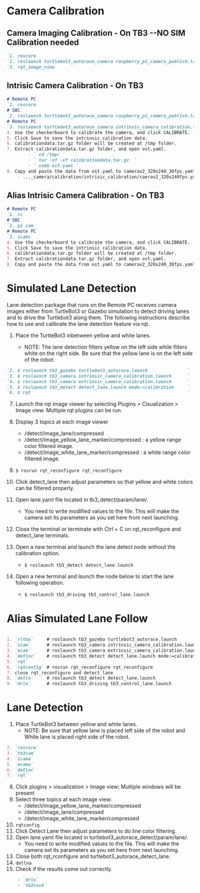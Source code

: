 # Camera Calibration

## Camera Imaging Calibration - On TB3 --NO SIM Calibration needed
```markdown
`1. roscore                                                                     `
`2. roslaunch turtlebot3_autorace_camera raspberry_pi_camera_publish.launch     `
`3. rqt_image_view                                                              `
```

## Intrisic Camera Calibration - On TB3
```markdown
# Remote PC
`1. roscore                                                                                     `
# SBC                                                                             
`2. roslaunch turtlebot3_autorace_camera raspberry_pi_camera_publish.launch                     `
# Remote PC
`3. roslaunch turtlebot3_autorace_camera intrinsic_camera_calibration.launch mode:=calibration  `
4. Use the checkerboard to calibrate the camera, and click CALIBRATE.
5. Click Save to save the intrinsic calibration data.
6. calibrationdata.tar.gz folder will be created at /tmp folder.
7. Extract calibrationdata.tar.gz folder, and open ost.yaml.
        - ` cd /tmp/ `
        - ` tar -xf -xf calibrationdata.tar.gz  `
        - ` code ost.yaml `
8. Copy and paste the data from ost.yaml to camerav2_320x240_30fps.yaml.
    - ..._camera/calibration/intrisic_calibration/caerav2_320x240fps.yaml

```
## Alias Intrisic Camera Calibration - On TB3
```markdown
# Remote PC
`1. rc                                                                                          `
# SBC                                                                                     
`2. pi cam                                                                                      `
# Remote PC
`3. icamc                                                                                       `
4. Use the checkerboard to calibrate the camera, and click CALIBRATE.
5. Click Save to save the intrinsic calibration data.
6. calibrationdata.tar.gz folder will be created at /tmp folder.
7. Extract calibrationdata.tar.gz folder, and open ost.yaml.
8. Copy and paste the data from ost.yaml to camerav2_320x240_30fps.yaml.

```





# Simulated Lane Detection

Lane detection package that runs on the Remote PC receives camera images either from TurtleBot3 or Gazebo simulation to detect driving lanes and to drive the Turtlebot3 along them.
The following instructions describe how to use and calibrate the lane detection feature via rqt.

1. Place the TurtleBot3 inbetween yellow and white lanes.

    - NOTE: The lane detection filters yellow on the left side while filters white on the right side. Be sure that the yellow lane is on the left side of the robot.

```markdown
`2. $ roslaunch tb3_gazebo turtlebot3_autorace.launch               `
`3. $ roslaunch tb3_camera intrinsic_camera_calibration.launch      `
`4. $ roslaunch tb3_camera extrinsic_camera_calibration.launch      `
`5. $ roslaunch tb3_detect detect_lane.launch mode:=calibration     `
`6. $ rqt                                                           `
```
7. Launch the rqt image viewer by selecting Plugins > Cisualization > Image view.
Multiple rqt plugins can be run.
8. Display 3 topics at each image viewer
    - /detect/image_lane/compressed
    - /detect/image_yellow_lane_marker/compressed : a yellow range color filtered image.
    - /detect/image_white_lane_marker/compressed : a white range color filtered image.

9. `$ rosrun rqt_reconfigure rqt_reconfigure`
10. Click detect_lane then adjust parameters so that yellow and white colors can be filtered properly.

11. Open lane.yaml file located in tb3_detect/param/lane/. 
    - You need to write modified values to the file. This will make the camera set its parameters as you set here from next launching.

12. Close the terminal or terminate with Ctrl + C on rqt_reconfigure and detect_lane terminals.

13. Open a new terminal and launch the lane detect node without the calibration option.
    - `$ roslaunch tb3_detect detect_lane.launch`

14. Open a new terminal and launch the node below to start the lane following operation.
    - `$ roslaunch tb3_driving tb3_control_lane.launch`


# Alias Simulated Lane Follow
```markdown

1. `rltba`     # roslaunch tb3_gazebo turtlebot3_autorace.launch
2. `icam`      # roslaunch tb3_camera intrinsic_camera_calibration.launch
3. `ecam`      # roslaunch tb3_camera extrinsic_camera_calibration.launch
4. `detlnc`    # roslaunch tb3_detect detect_lane.launch mode:=calibration
5. `rqt`
6. `rqtconfig` # rosrun rqt_reconfigure rqt_reconfigure
7. close rqt_reconfigure and detect lane
8. `detln`     # roslaunch tb3_detect detect_lane.launch
9. `drln`      # roslaunch tb3_driving tb3_control_lane.launch

```


# Lane Detection

1. Place TurtleBot3 between yellow and white lanes.
    - NOTE: Be sure that yellow lane is placed left side of the robot and White lane is placed right side of the robot.
```markdown
2. `roscore`
3. `tb3cam`
4. `icama`
5. `ecama`
6. `detlnc`
7. `rqt`
```
8. Click plugins > visualization > Image view; Multiple windows will be present
9. Select three topics at each image view: 
    - /detect/image_yellow_lane_marker/compressed
    - /detect/image_lane/compressed
    - /detect/image_white_lane_marker/compressed
10. `rqtconfig`
11. Click Detect Lane then adjust parameters to do line color filtering.
12. Open lane.yaml file located in turtlebot3_autorace_detect/param/lane/. 
    - You need to write modified values to the file. This will make the camera set its parameters as you set here from next launching.
13. Close both rqt_rconfigure and turtlebot3_autorace_detect_lane.
14. `detlna`
15. Check if the results come out correctly.
```markdown
    - `drln`
    - `tb3lnch`
```